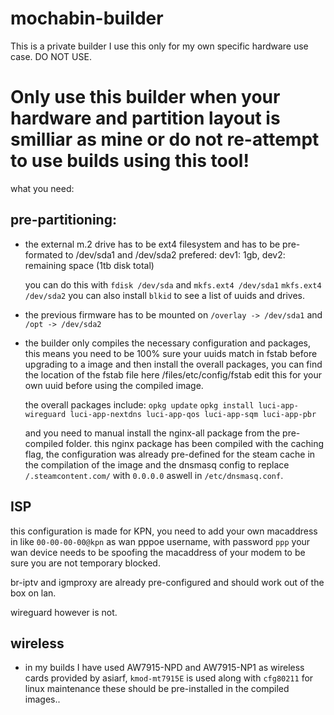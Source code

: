 # mochabin-builder
This is a private builder I use this only for my own specific hardware use case. DO NOT USE.

# Only use this builder when your hardware and partition layout is smilliar as mine or do not re-attempt to use builds using this tool!
what you need:

## pre-partitioning:

- the external m.2 drive has to be ext4 filesystem and has to be pre-formated to /dev/sda1 and /dev/sda2 prefered:
  dev1: 1gb, dev2: remaining space (1tb disk total)
  
  you can do this with ``fdisk /dev/sda`` and ``mkfs.ext4 /dev/sda1`` ``mkfs.ext4 /dev/sda2`` you can also install ``blkid`` to see a list of uuids and drives. 
  
- the previous firmware has to be mounted on ``/overlay -> /dev/sda1`` and ``/opt -> /dev/sda2``
- the builder only compiles the necessary configuration and packages, this means you need to be 100% sure your uuids match in fstab before upgrading to a image and then install the overall packages, you can find the location of the fstab file here /files/etc/config/fstab edit this for your own uuid before using the compiled image.

  the overall packages include:
  ``opkg update``
  ``opkg install luci-app-wireguard luci-app-nextdns luci-app-qos luci-app-sqm luci-app-pbr``
  
  and you need to manual install the nginx-all package from the pre-compiled folder.
  this nginx package has been compiled with the caching flag, the configuration was already pre-defined for the steam cache in the compilation of the image and the dnsmasq config to replace ``/.steamcontent.com/`` with ``0.0.0.0`` aswell in ``/etc/dnsmasq.conf``.

## ISP

this configuration is made for KPN, you need to add your own macaddress in like ``00-00-00-00@kpn`` as wan pppoe username, with password ``ppp`` your wan device needs to be spoofing the macaddress of your modem to be sure you are not temporary blocked.

br-iptv and igmproxy are already pre-configured and should work out of the box on lan.

wireguard however is not.

## wireless

- in my builds I have used AW7915-NPD and AW7915-NP1 as wireless cards provided by asiarf, ``kmod-mt7915E`` is used along with ``cfg80211`` for linux maintenance these should be pre-installed in the compiled images..

